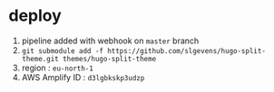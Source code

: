 # deploy

1. pipeline added with webhook on `master` branch
2. `git submodule add -f https://github.com/slgevens/hugo-split-theme.git themes/hugo-split-theme`
3. region : `eu-north-1`
4. AWS Amplify ID : `d3lgbkskp3udzp`
